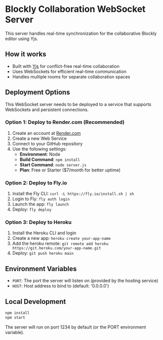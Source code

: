 # Blockly Collaboration WebSocket Server

This server handles real-time synchronization for the collaborative Blockly editor using Yjs.

## How it works

- Built with [Yjs](https://yjs.dev/) for conflict-free real-time collaboration
- Uses WebSockets for efficient real-time communication
- Handles multiple rooms for separate collaboration spaces

## Deployment Options

This WebSocket server needs to be deployed to a service that supports WebSockets and persistent connections.

### Option 1: Deploy to Render.com (Recommended)

1. Create an account at [Render.com](https://render.com)
2. Create a new Web Service
3. Connect to your GitHub repository
4. Use the following settings:
   - **Environment**: Node
   - **Build Command**: `npm install`
   - **Start Command**: `node server.js`
   - **Plan**: Free or Starter ($7/month for better uptime)

### Option 2: Deploy to Fly.io

1. Install the Fly CLI: `curl -L https://fly.io/install.sh | sh`
2. Login to Fly: `fly auth login`
3. Launch the app: `fly launch`
4. Deploy: `fly deploy`

### Option 3: Deploy to Heroku

1. Install the Heroku CLI and login
2. Create a new app: `heroku create your-app-name`
3. Add the heroku remote: `git remote add heroku https://git.heroku.com/your-app-name.git`
4. Deploy: `git push heroku main`

## Environment Variables

- `PORT`: The port the server will listen on (provided by the hosting service)
- `HOST`: Host address to bind to (default: '0.0.0.0')

## Local Development

```bash
npm install
npm start
```

The server will run on port 1234 by default (or the PORT environment variable).
